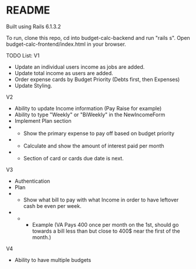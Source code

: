 # README

Built using Rails 6.1.3.2

To run, clone this repo, cd into budget-calc-backend and run "rails s".
Open budget-calc-frontend/index.html in your browser.

TODO List:
V1
- Update an individual users income as jobs are added.
- Update total income as users are added.
- Order expense cards by Budget Priority (Debts first, then Expenses)
- Update Styling.

V2
- Ability to update Income information (Pay Raise for example)
- Ability to type "Weekly" or "BiWeekly" in the NewIncomeForm
- Implement Plan section
- - Show the primary expense to pay off based on budget priority
- - Calculate and show the amount of interest paid per month
- - Section of card or cards due date is next.

V3
- Authentication
- Plan
- - Show what bill to pay with what Income in order to have leftover cash be even per week.
- - - Example (VA Pays 400 once per month on the 1st, should go towards a bill less than but close to 400$ near the first of the month.)

V4
- Ability to have multiple budgets
